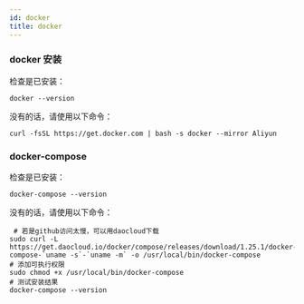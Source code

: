 ```yaml
---
id: docker
title: docker
---
```


### docker 安装
检查是已安装：
```shell
docker --version
```

没有的话，请使用以下命令：
```shell
curl -fsSL https://get.docker.com | bash -s docker --mirror Aliyun
```

### docker-compose
检查是已安装：
```shell
docker-compose --version
```

没有的话，请使用以下命令：
```shell
 # 若是github访问太慢，可以用daocloud下载
sudo curl -L https://get.daocloud.io/docker/compose/releases/download/1.25.1/docker-compose-`uname -s`-`uname -m` -o /usr/local/bin/docker-compose
# 添加可执行权限
sudo chmod +x /usr/local/bin/docker-compose
# 测试安装结果
docker-compose --version

```
